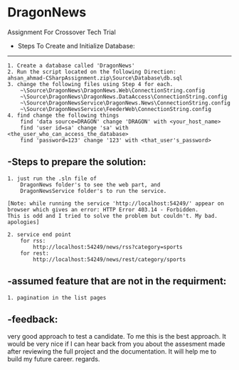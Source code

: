 # DragonNews
Assignment For Crossover Tech Trial

- Steps To Create and Initialize Database:
-------------------------------------------

    1. Create a database called 'DragonNews'
    2. Run the script located on the following Direction:
    ahsan_ahmad-CSharpAssignment.zip\Source\Database\db.sql
    3. change the following files using Step 4 for each.
        ~\Source\DragonNews\DragonNews.Web\ConnectionString.config
        ~\Source\DragonNews\DragonNews.DataAccess\ConnectionString.config
        ~\Source\DragonNewsService\DragonNews.News\ConnectionString.config
        ~\Source\DragonNewsService\FeederWeb\ConnectionString.config
    4. find change the following things
        find 'data source=DRAGON' change 'DRAGON' with <your_host_name>
        find 'user id=sa' change 'sa' with <the_user_who_can_access_the_database>
        find 'password=123' change '123' with <that_user's_password>


-Steps to prepare the solution:
--------------------------------
    1. just run the .sln file of 
        DragonNews folder's to see the web part, and
        DragonNewsService folder's to run the service.
    
    [Note: while running the service 'http://localhost:54249/' appear on browser which gives an error: HTTP Error 403.14 - Forbidden. 
	This is odd and I tried to solve the problem but couldn't. My bad. apologies]
    
    2. service end point 
        for rss:
            http://localhost:54249/news/rss?category=sports
        for rest:
            http://localhost:54249/news/rest/category/sports
        
-assumed feature that are not in the requirment:
-------------------------------------------------
	1. pagination in the list pages

-feedback:
-----------
very good approach to test a candidate. To me this is the best approach. It would be very nice if I can hear back from you about the assesment made after reviewing the full project and the documentation. It will help me to build my future career. regards.

